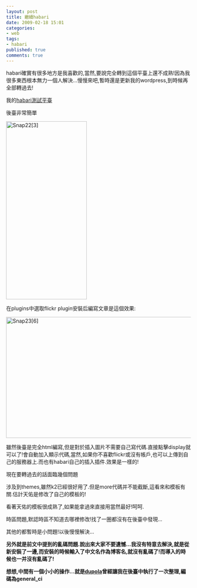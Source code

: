 ```yaml
---
layout: post
title: 繼續habari
date: 2009-02-18 15:01
categories: 
- web
tags:
- habari
published: true
comments: true
---
```

<p><p>habari確實有很多地方是我喜歡的,當然,要說完全轉到這個平臺上還不成熟!因為我很多東西根本無力一個人解決...慢慢來吧,暫時還是更新我的wordpress,到時候再全部轉過去!</p>  <p>我的<a href="http://blog.hivan.net/" target="_blank">habari測試平臺</a></p>  <p></p> <!--more-->  <p></p>  <p>後臺非常簡單</p>  <p><a href="http://www.flickr.com/photos/ivandoo/3288405404/"><img title="Snap22[3]" style="border-top-width: 0px; display: inline; border-left-width: 0px; border-bottom-width: 0px; border-right-width: 0px" height="484" alt="Snap22[3]" src="http://doo.hivan.net/wp-content/uploads/2009/02/snap223.jpg" width="220" border="0" /></a></p>  <p>在plugins中選取flickr plugin安裝后編寫文章是這個效果:</p>  <p><a href="http://www.flickr.com/photos/ivandoo/3287589421/"><img title="Snap23[6]" style="border-top-width: 0px; display: inline; border-left-width: 0px; border-bottom-width: 0px; border-right-width: 0px" height="329" alt="Snap23[6]" src="http://doo.hivan.net/wp-content/uploads/2009/02/snap236.jpg" width="600" border="0" /></a></p>  <p>雖然後臺是完全html編寫,但是對於插入圖片不需要自己寫代碼.直接點擊display就可以了!會自動加入顯示代碼,當然,如果你不喜歡flickr或沒有帳戶,也可以上傳到自己的服務器上.而也有habari自己的插入插件.效果是一樣的!</p>  <p>現在要轉過去的話面臨幾個問題</p>  <p>涉及到themes,雖然k2已經很好用了.但是more代碼并不能截斷,這看來和模板有關.估計天佑是修改了自己的模板的!</p>  <p>看著天佑的模板很成熟了,如果能拿過來直接用當然最好!呵呵.</p>  <p>時區問題,默認時區不知道去哪裡修改!找了一圈都沒有在後臺中發現...</p>  <p>其他的都暫時是小問題!以後慢慢解決...</p>  <p><strong>另外就是前文中提到的亂碼問題.說出來大家不要遺憾...我沒有特意去解決,就是從新安裝了一邊,而安裝的時候輸入了中文名作為博客名,就沒有亂碼了!而導入的時候也一并沒有亂碼了!</strong></p>  <p><strong>想想,中間有一個小小的操作...就是</strong><a href="http://dupola.com"><strong>dupola</strong></a><strong>曾經讓我在後臺中執行了一次整理,編碼為general_ci</strong></p></p>
